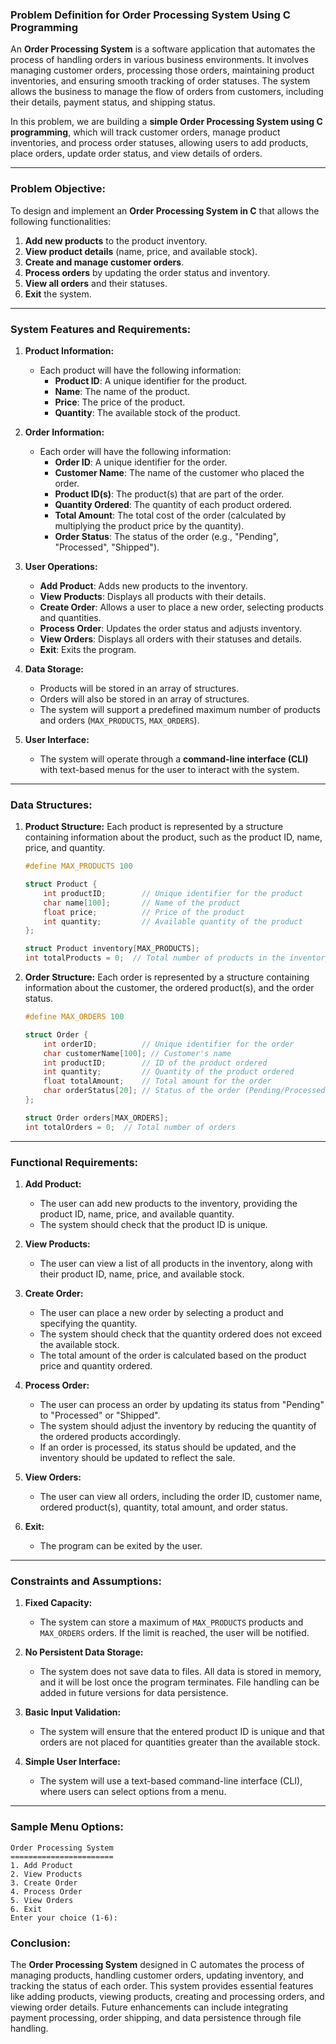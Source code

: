 ### **Problem Definition for Order Processing System Using C Programming**

An **Order Processing System** is a software application that automates the process of handling orders in various business environments. It involves managing customer orders, processing those orders, maintaining product inventories, and ensuring smooth tracking of order statuses. The system allows the business to manage the flow of orders from customers, including their details, payment status, and shipping status.

In this problem, we are building a **simple Order Processing System using C programming**, which will track customer orders, manage product inventories, and process order statuses, allowing users to add products, place orders, update order status, and view details of orders.

---

### **Problem Objective:**

To design and implement an **Order Processing System in C** that allows the following functionalities:
1. **Add new products** to the product inventory.
2. **View product details** (name, price, and available stock).
3. **Create and manage customer orders**.
4. **Process orders** by updating the order status and inventory.
5. **View all orders** and their statuses.
6. **Exit** the system.

---

### **System Features and Requirements:**

1. **Product Information:**
   - Each product will have the following information:
     - **Product ID**: A unique identifier for the product.
     - **Name**: The name of the product.
     - **Price**: The price of the product.
     - **Quantity**: The available stock of the product.

2. **Order Information:**
   - Each order will have the following information:
     - **Order ID**: A unique identifier for the order.
     - **Customer Name**: The name of the customer who placed the order.
     - **Product ID(s)**: The product(s) that are part of the order.
     - **Quantity Ordered**: The quantity of each product ordered.
     - **Total Amount**: The total cost of the order (calculated by multiplying the product price by the quantity).
     - **Order Status**: The status of the order (e.g., "Pending", "Processed", "Shipped").

3. **User Operations:**
   - **Add Product**: Adds new products to the inventory.
   - **View Products**: Displays all products with their details.
   - **Create Order**: Allows a user to place a new order, selecting products and quantities.
   - **Process Order**: Updates the order status and adjusts inventory.
   - **View Orders**: Displays all orders with their statuses and details.
   - **Exit**: Exits the program.

4. **Data Storage:**
   - Products will be stored in an array of structures.
   - Orders will also be stored in an array of structures.
   - The system will support a predefined maximum number of products and orders (`MAX_PRODUCTS`, `MAX_ORDERS`).

5. **User Interface:**
   - The system will operate through a **command-line interface (CLI)** with text-based menus for the user to interact with the system.

---

### **Data Structures:**

1. **Product Structure:**
   Each product is represented by a structure containing information about the product, such as the product ID, name, price, and quantity.

   ```c
   #define MAX_PRODUCTS 100

   struct Product {
       int productID;        // Unique identifier for the product
       char name[100];       // Name of the product
       float price;          // Price of the product
       int quantity;         // Available quantity of the product
   };

   struct Product inventory[MAX_PRODUCTS];
   int totalProducts = 0;  // Total number of products in the inventory
   ```

2. **Order Structure:**
   Each order is represented by a structure containing information about the customer, the ordered product(s), and the order status.

   ```c
   #define MAX_ORDERS 100

   struct Order {
       int orderID;          // Unique identifier for the order
       char customerName[100]; // Customer's name
       int productID;        // ID of the product ordered
       int quantity;         // Quantity of the product ordered
       float totalAmount;    // Total amount for the order
       char orderStatus[20]; // Status of the order (Pending/Processed/Shipped)
   };

   struct Order orders[MAX_ORDERS];
   int totalOrders = 0;  // Total number of orders
   ```

---

### **Functional Requirements:**

1. **Add Product:**
   - The user can add new products to the inventory, providing the product ID, name, price, and available quantity.
   - The system should check that the product ID is unique.

2. **View Products:**
   - The user can view a list of all products in the inventory, along with their product ID, name, price, and available stock.

3. **Create Order:**
   - The user can place a new order by selecting a product and specifying the quantity.
   - The system should check that the quantity ordered does not exceed the available stock.
   - The total amount of the order is calculated based on the product price and quantity ordered.

4. **Process Order:**
   - The user can process an order by updating its status from "Pending" to "Processed" or "Shipped".
   - The system should adjust the inventory by reducing the quantity of the ordered products accordingly.
   - If an order is processed, its status should be updated, and the inventory should be updated to reflect the sale.

5. **View Orders:**
   - The user can view all orders, including the order ID, customer name, ordered product(s), quantity, total amount, and order status.

6. **Exit:**
   - The program can be exited by the user.

---

### **Constraints and Assumptions:**

1. **Fixed Capacity:**
   - The system can store a maximum of `MAX_PRODUCTS` products and `MAX_ORDERS` orders. If the limit is reached, the user will be notified.

2. **No Persistent Data Storage:**
   - The system does not save data to files. All data is stored in memory, and it will be lost once the program terminates. File handling can be added in future versions for data persistence.

3. **Basic Input Validation:**
   - The system will ensure that the entered product ID is unique and that orders are not placed for quantities greater than the available stock.

4. **Simple User Interface:**
   - The system will use a text-based command-line interface (CLI), where users can select options from a menu.

---

### **Sample Menu Options:**

```
Order Processing System
=======================
1. Add Product
2. View Products
3. Create Order
4. Process Order
5. View Orders
6. Exit
Enter your choice (1-6):
```



### **Conclusion:**

The **Order Processing System** designed in C automates the process of managing products, handling customer orders, updating inventory, and tracking the status of each order. This system provides essential features like adding products, viewing products, creating and processing orders, and viewing order details. Future enhancements can include integrating payment processing, order shipping, and data persistence through file handling.